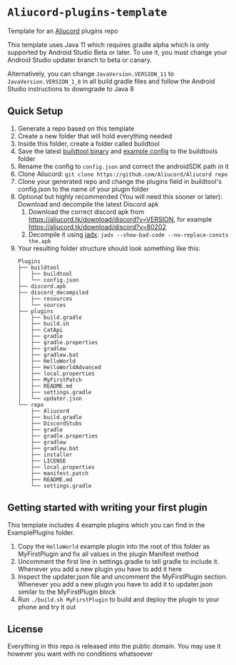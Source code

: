 # `Aliucord-plugins-template`

Template for an [Aliucord](https://github.com/Aliucord) plugins repo

This template uses Java 11 which requires gradle alpha which is only supported by Android Studio Beta or later.
To use it, you must change your Android Studio updater branch to beta or canary.

Alternatively, you can change `JavaVersion.VERSION_11` to `JavaVersion.VERSION_1_8` in all build.gradle files and follow
the Android Studio instructions to downgrade to Java 8

## Quick Setup

1. Generate a repo based on this template
2. Create a new folder that will hold everything needed
3. Inside this folder, create a folder called buildtool
4. Save the latest [buildtool binary](https://github.com/Aliucord/buildtool/releases/latest/download/buildtool) and [example config](https://github.com/Aliucord/buildtool/blob/main/config.example.json) to the buildtools folder
5. Rename the config to `config.json` and correct the androidSDK path in it
6. Clone Aliucord: `git clone https://github.com/Aliucord/Aliucord repo`
7. Clone your generated repo and change the plugins field in buildtool's config.json to the name of your plugin folder
8. Optional but highly recommended (You will need this sooner or later): Download and decompile the latest Discord apk
   1. Download the correct discord apk from <https://aliucord.tk/download/discord?v=VERSION>, for example <https://aliucord.tk/download/discord?v=80202>
   2. Decompile it using [jadx](https://github.com/skylot/jadx): `jadx --show-bad-code --no-replace-consts the.apk`
9. Your resulting folder structure should look something like this:
    ```
    Plugins
    ├── buildtool
    │   ├── buildtool
    │   └── config.json
    ├── discord.apk
    ├── discord_decompiled
    │   ├── resources
    │   └── sources
    ├── plugins
    │   ├── build.gradle
    │   ├── build.sh
    │   ├── CatApi
    │   ├── gradle
    │   ├── gradle.properties
    │   ├── gradlew
    │   ├── gradlew.bat
    │   ├── HelloWorld
    │   ├── HelloWorldAdvanced
    │   ├── local.properties
    │   ├── MyFirstPatch
    │   ├── README.md
    │   ├── settings.gradle
    │   └── updater.json
    └── repo
        ├── Aliucord
        ├── build.gradle
        ├── DiscordStubs
        ├── gradle
        ├── gradle.properties
        ├── gradlew
        ├── gradlew.bat
        ├── installer
        ├── LICENSE
        ├── local.properties
        ├── manifest.patch
        ├── README.md
        └── settings.gradle
    ```

## Getting started with writing your first plugin

This template includes 4 example plugins which you can find in the ExamplePlugins folder.

1. Copy the `HelloWorld` example plugin into the root of this folder as MyFirstPlugin and fix all values in the plugin Manifest method
2. Uncomment the first line in settings.gradle to tell gradle to include it. Whenever you add a new plugin you have to add it here
3. Inspect the updater.json file and uncomment the MyFirstPlugin section. Whenever you add a new plugin you have to add it to updater.json similar to the MyFirstPlugin block
4. Run `./build.sh MyFirstPlugin` to build and deploy the plugin to your phone and try it out

## License

Everything in this repo is released into the public domain. You may use it however you want with no conditions whatsoever
